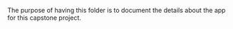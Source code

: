 The purpose of having this folder is to document the details about the app for this capstone project.
